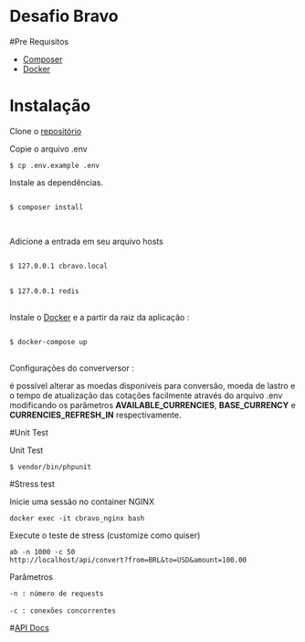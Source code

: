  
# Desafio Bravo
#Pre Requisitos
<ul>
<li><a href="https://getcomposer.org/download/">Composer</a></li>
<li><a href="https://www.docker.com/get-started">Docker</a></li>
</ul>
<h1><a id="Instalao_8"></a>Instalação</h1>
<p>Clone o <a href="https://github.com">repositório</a><br>
<p>Copie o arquivo .env</p>
<pre><code class="language-sh">$ cp .env.example .env
</code></pre>
<p>Instale as dependências.</p>
<pre>
<code class="language-sh">
$ composer install

</code>
</pre>

<p>Adicione a entrada em seu arquivo hosts</p>
<pre>
<code class="language-sh">
$ <span class="hljs-number">127.0</span>.<span class="hljs-number">0.1</span> cbravo.local
</code>
<code class="language-sh">
$ <span class="hljs-number">127.0</span>.<span class="hljs-number">0.1</span> redis
</code>
</pre>

Instale o <a href="https://www.docker.com/get-started">Docker</a> e a partir da raiz da aplicação :
<pre>
<code class="language-sh">
$ docker-compose up
</code>
</pre>

Configurações do converversor :
<p>
    é possível alterar as moedas disponiveis para conversão, moeda de lastro e o tempo de atualização das cotações facilmente através do arquivo .env modificando os parâmetros <b>AVAILABLE_CURRENCIES</b>, <b>BASE_CURRENCY</b> e <b>CURRENCIES_REFRESH_IN</b> respectivamente.
</p>

 
#Unit Test
<p>Unit Test</p>
<pre><code class="language-sh">$ vendor/bin/phpunit 
</code></pre>

#Stress test

<p>Inicie uma sessão no container NGINX</p>
<pre>
<code class="language-sh">docker exec -it cbravo_nginx bash</code>
</pre>
<p>Execute o teste de stress (customize como quiser)</p>

<code class="language-sh">ab -n 1000 -c 50 http://localhost/api/convert?from=BRL&to=USD&amount=100.00</code>
<p>Parâmetros</p>

<pre>
<code class="language-sh">-n : número de requests</code>

<code class="language-sh">-c : conexões concorrentes</code>
</pre>


#[API Docs](api.md)